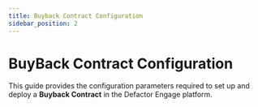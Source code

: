 ```yaml
---
title: Buyback Contract Configuration
sidebar_position: 2
---
```


# BuyBack Contract Configuration

This guide provides the configuration parameters required to set up and deploy a **Buyback Contract** in the Defactor Engage platform.